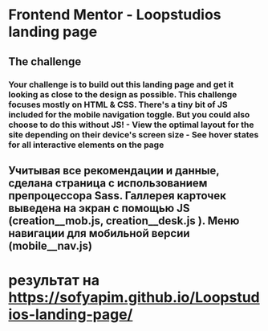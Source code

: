# Frontend Mentor - Loopstudios landing page




## The challenge

### Your challenge is to build out this landing page and get it looking as close to the design as possible. This challenge focuses mostly on HTML & CSS. There's a tiny bit of JS included for the mobile navigation toggle. But you could also choose to do this without JS! - View the optimal layout for the site depending on their device's screen size - See hover states for all interactive elements on the page

## Учитывая все рекомендации и данные, сделана страница с использованием препроцессора Sass. Галлерея карточек выведена на экран с помощью JS (creation__mob.js, creation__desk.js ). Меню навигации для мобильной версии (mobile__nav.js)
# результат на https://sofyapim.github.io/Loopstudios-landing-page/


